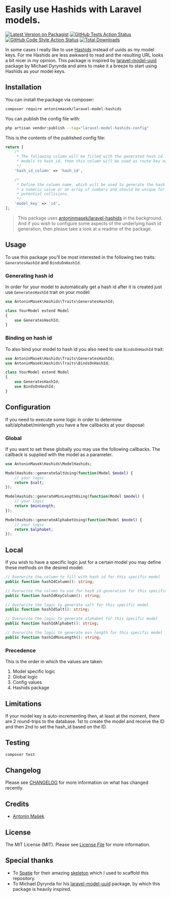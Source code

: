 # Easily use Hashids with Laravel models.

[![Latest Version on Packagist](https://img.shields.io/packagist/v/antoninmasek/laravel-model-hashids.svg?style=flat-square)](https://packagist.org/packages/antoninmasek/laravel-model-hashids)
[![GitHub Tests Action Status](https://img.shields.io/github/workflow/status/antoninmasek/laravel-model-hashids/run-tests?label=tests)](https://github.com/antoninmasek/laravel-model-hashids/actions?query=workflow%3Arun-tests+branch%3Amain)
[![GitHub Code Style Action Status](https://img.shields.io/github/workflow/status/antoninmasek/laravel-model-hashids/Check%20&%20fix%20styling?label=code%20style)](https://github.com/antoninmasek/laravel-model-hashids/actions?query=workflow%3A"Check+%26+fix+styling"+branch%3Amain)
[![Total Downloads](https://img.shields.io/packagist/dt/antoninmasek/laravel-model-hashids.svg?style=flat-square)](https://packagist.org/packages/antoninmasek/laravel-model-hashids)

In some cases I really like to use [Hashids](https://hashids.org/php/) instead of uuids as my model keys. For me Hashids are less awkward to read and the resulting URL looks 
a bit nicer in my opinion. This package is inspired by [laravel-model-uuid](https://github.com/michaeldyrynda/laravel-model-uuid) package by Michael Dyrynda and aims
to make it a breeze to start using Hashids as your model keys.

## Installation

You can install the package via composer:

```bash
composer require antoninmasek/laravel-model-hashids
```

You can publish the config file with:

```bash
php artisan vendor:publish --tag="laravel-model-hashids-config"
```

This is the contents of the published config file:

```php
return [
    /*
     * The following column will be filled with the generated hash id. If you decide to also bind
     * models to hash_id, then this column will be used as route key name.
     */
    'hash_id_column' => 'hash_id',

    /*
     * Define the column name, which will be used to generate the hash id. This column has to contain
     * a numeric value or an array of numbers and should be unique for each model to prevent
     * potential collisions.
     */
    'model_key' => 'id',
];
```

> This package uses [antoninmasek/laravel-hashids](https://github.com/antoninmasek/laravel-hashids) in the background. And if you wish
> to configure some aspects of the underlying hash id generation, then please
> take a look at a readme of the package.

## Usage

To use this package you'll be most interested in the following two traits: `GeneratesHashId` and `BindsOnHashId`.

### Generating hash id
In order for your model to automatically get a hash id after it is created just use 
`GeneratesHashId` trait on your model:

```php
use AntoninMasek\Hashids\Traits\GeneratesHashId;

class YourModel extend Model
{
    use GeneratesHashId;
}
```

### Binding on hash id
To also bind your model to hash id you also need to use `BindsOnHashId` trait:

```php
use AntoninMasek\Hashids\Traits\GeneratesHashId;
use AntoninMasek\Hashids\Traits\BindsOnHashId;

class YourModel extend Model
{
    use GeneratesHashId;
    use BindsOnHashId;
}
```

## Configuration

If you need to execute some logic in order to determine salt/alphabet/minlength you have
a few callbacks at your disposal:

### Global
If you want to set these globally you may use the following callbacks. The callback is
supplied with the model as a parameter.

```php
use AntoninMasek\Hashids\ModelHashids;

ModelHashids::generateSaltUsing(function(Model $model) {
    // your logic   
    return $salt;
});

ModelHashids::generateMinLengthUsing(function(Model $model) {
    // your logic   
    return $minLength;
});

ModelHashids::generateAlphabetUsing(function(Model $model) {
    // your logic   
    return $alphabet;
});
```

## Local
If you wish to have a specific logic just for a certain model you may define these methods
on the desired model:

```php
// Overwrite the column to fill with hash id for this specific model
public function hashIdColumn(): string;

// Overwrite the column to use for hash id generation for this specific model
public function hashIdKeyColumn(): string;

// Overwrite the logic to generate salt for this specific model
public function hashIdSalt(): string;

// Overwrite the logic to generate alphabet for this specific model
public function hashIdAlphabet(): string;

// Overwrite the logic to generate min length for this specific model
public function hashIdMinLength(): string;
```

### Precedence
This is the order in which the values are taken:

1. Model specific logic
2. Global logic
3. Config values
4. Hashids package

## Limitations
If your model key is auto-incrementing then, at least at the moment, there are 2 round-trips to the
database. 1st to create the model and receive the ID and then 2nd to set the hash_id based on the ID.

## Testing

```bash
composer test
```

## Changelog

Please see [CHANGELOG](CHANGELOG.md) for more information on what has changed recently.

## Credits

- [Antonín Mašek](https://github.com/antoninmasek)

## License

The MIT License (MIT). Please see [License File](LICENSE.md) for more information.

## Special thanks

- To [Spatie](https://spatie.be/) for their amazing [skeleton](https://github.com/spatie/package-skeleton-laravel) which
  I used to scaffold this repository.
- To Michael Dyrynda for his [laravel-model-uuid](https://github.com/michaeldyrynda/laravel-model-uuid) package, by
  which this package is heavily inspired.
